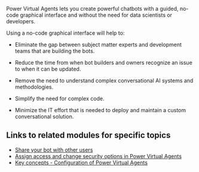 Power Virtual Agents lets you create powerful chatbots with a guided, no-code graphical interface and without the need for data scientists or developers.

Using a no-code graphical interface will help to:

- Eliminate the gap between subject matter experts and development teams that are building the bots.

- Reduce the time from when bot builders and owners recognize an issue to when it can be updated.

- Remove the need to understand complex conversational AI systems and methodologies.

- Simplify the need for complex code.

- Minimize the IT effort that is needed to deploy and maintain a custom conversational solution.

## Links to related modules for specific topics

- [Share your bot with other users](/power-virtual-agents/admin-share-bots#assign-environment-security-roles)
- [Assign access and change security options in Power Virtual Agents](/power-virtual-agents/configuration-security#access-settings-based-on-authentication-configuration)
- [Key concepts - Configuration of Power Virtual Agents](/power-virtual-agents/configuration-fundamentals)
